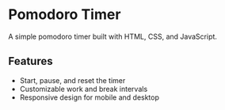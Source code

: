 # Pomodoro Timer

A simple pomodoro timer built with HTML, CSS, and JavaScript.

## Features

- Start, pause, and reset the timer
- Customizable work and break intervals
- Responsive design for mobile and desktop

